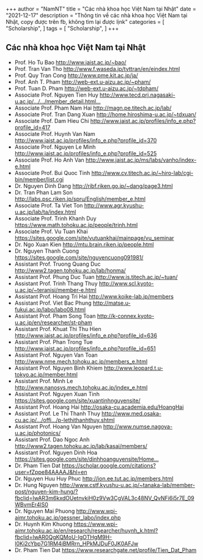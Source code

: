 
+++
author = "NamNT"
title = "Các nhà khoa học Việt Nam tại Nhật"
date = "2021-12-17"
description = "Thông tin về các nhà khoa học Việt Nam tại Nhật, copy được trên fb, không tìm lại được lịnk"
categories = [
    "Scholarship",
]
tags = [
    "Scholarship",
]
+++

## Các nhà khoa học Việt Nam tại Nhật
* Prof. Ho Tu Bao http://www.jaist.ac.jp/~bao/
* Prof. Tran Van Tho http://www.f.waseda.jp/tvttran/en/eindex.html
* Prof. Quy Tran Cong http://www.pme.kit.ac.jp/ja/
* Prof. Anh T. Pham http://web-ext.u-aizu.ac.jp/~pham/
* Prof. Tuan D. Pham http://web-ext.u-aizu.ac.jp/~tdpham/
* Associate Prof. Nguyen Tien Huy http://www.tecd.prj.nagasaki-u.ac.jp/…/…/member_detail.html…
* Associate Prof. Pham Nam Hai http://magn.pe.titech.ac.jp/lab/
* Associate Prof. Tran Dang Xuan http://home.hiroshima-u.ac.jp/~tdxuan/
* Associate Prof. Dam Hieu Chi http://www.jaist.ac.jp/profiles/info_e.php?profile_id=417
* Associate Prof. Huynh Van Nam http://www.jaist.ac.jp/profiles/info_e.php?profile_id=370
* Associate Prof. Nguyen Le Minh http://www.jaist.ac.jp/profiles/info_e.php?profile_id=525
* Associate Prof. Ho Anh Van http://www.jaist.ac.jp/ms/labs/vanho/index-e.html
* Associate Prof. Bui Quoc Tinh http://www.cv.titech.ac.jp/~hiro-lab/cgi-bin/member/list.cgi
* Dr. Nguyen Dinh Dang http://ribf.riken.go.jp/~dang/page3.html
* Dr. Tran Phan Lam Son http://labs.psc.riken.jp/spru/English/member_e.html
* Associate Prof. Ta Viet Ton http://www.agr.kyushu-u.ac.jp/lab/ta/index.html
* Associate Prof. Trinh Khanh Duy https://www.math.tohoku.ac.jp/people/trinh.html
* Associate Prof. Vu Tuan Khai https://sites.google.com/site/vutuankhai/mainpage/vu_seminar
* Dr. Ngo Xuan Kien http://mtu.brain.riken.jp/people.html
* Dr. Nguyen Thanh Cuong https://sites.google.com/site/nguyencuong091981/
* Assistant Prof. Truong Quang Duc http://www2.tagen.tohoku.ac.jp/lab/honma/
* Assistant Prof. Phung Duc Tuan http://www.is.titech.ac.jp/~tuan/
* Assistant Prof. Trinh Thang Thuy http://www.scl.kyoto-u.ac.jp/~teranisi/member-e.html
* Assistant Prof. Hoang Tri Hai http://www.koike-lab.jp/members
* Assistant Prof. Viet Bac Phung http://matse.u-fukui.ac.jp/labo/labo08.html
* Assistant Prof. Pham Song Toan http://k-connex.kyoto-u.ac.jp/en/researcher/st-pham
* Assistant Prof. Khuat Thi Thu Hien http://www.jaist.ac.jp/profiles/info_e.php?profile_id=636
* Assistant Prof. Phan Trong Tue http://www.jaist.ac.jp/profiles/info_e.php?profile_id=651
* Assistant Prof. Nguyen Van Toan http://www.nme.mech.tohoku.ac.jp/members_e.html
* Assistant Prof. Nguyen Binh Khiem http://www.leopard.t.u-tokyo.ac.jp/member.html
* Assistant Prof. Minh Le http://www.nanosys.mech.tohoku.ac.jp/index_e.html
* Assistant Prof. Nguyen Xuan Tinh https://sites.google.com/site/xuantinhnguyensite/
* Assistant Prof. Hoang Hai http://osaka-cu.academia.edu/HoangHai
* Assistant Prof. Le Thi Thanh Thuy http://www.med.osaka-cu.ac.jp/…/offi…/p-lethithanhthuy.shtml
* Assistant Prof. Hoang Van Nguyen http://www.numse.nagoya-u.ac.jp/photonics/
* Assistant Prof. Dao Ngoc Anh http://www2.tagen.tohoku.ac.jp/lab/kasai/members/
* Assistant Prof. Nguyen Dinh Hoa https://sites.google.com/site/dinhhoanguyensite/Home…
* Dr. Pham Tien Dat https://scholar.google.com/citations?user=fZppe84AAAAJ&hl=en
* Dr. Nguyen Huu Huy Phuc http://ion.ee.tut.ac.jp/members.html
* Dr. Hung Nguyen http://www.cstf.kyushu-u.ac.jp/~tanaka-lab/member-post/nguyen-kim-hung/?fbclid=IwAR3m6kxdOUetnvkiH0z9Vw3CgVAL3c48NV_QvNFi6i5r7E_09WBvmEr4lS0
* Dr. Nguyen Mai Phuong http://www.wpi-aimr.tohoku.ac.jp/gessner_labo/index.php
* Dr. Huynh Kim Khuong https://www.wpi-aimr.tohoku.ac.jp/en/research/researcher/huynh_k.html?fbclid=IwAR0QgKQMoU-IgOTHgM9H-l0Ki2cYbp7G1RM4iBMRrn_HPkMJDuF0JK0AFJw
* Dr. Pham Tien Dat https://www.researchgate.net/profile/Tien_Dat_Pham
